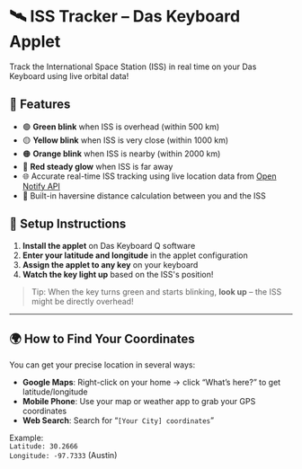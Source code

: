 # 🛰️ ISS Tracker – Das Keyboard Applet

Track the International Space Station (ISS) in real time on your Das Keyboard using live orbital data!

## 🚀 Features

- 🟢 **Green blink** when ISS is overhead (within 500 km)
- 🟡 **Yellow blink** when ISS is very close (within 1000 km)
- 🟠 **Orange blink** when ISS is nearby (within 2000 km)
- 🔴 **Red steady glow** when ISS is far away
- 🌐 Accurate real-time ISS tracking using live location data from [Open Notify API](http://api.open-notify.org/iss-now.json)
- 🧠 Built-in haversine distance calculation between you and the ISS

## 🧭 Setup Instructions

1. **Install the applet** on Das Keyboard Q software
2. **Enter your latitude and longitude** in the applet configuration
3. **Assign the applet to any key** on your keyboard
4. **Watch the key light up** based on the ISS's position!

> Tip: When the key turns green and starts blinking, **look up** – the ISS might be directly overhead!

---

## 🌍 How to Find Your Coordinates

You can get your precise location in several ways:

- **Google Maps**: Right-click on your home → click “What’s here?” to get latitude/longitude
- **Mobile Phone**: Use your map or weather app to grab your GPS coordinates
- **Web Search**: Search for “`[Your City] coordinates`”

Example:  
`Latitude: 30.2666`  
`Longitude: -97.7333` (Austin)
